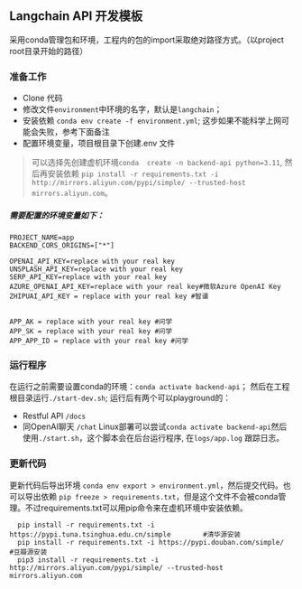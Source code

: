 ## Langchain API 开发模板
采用conda管理包和环境，工程内的包的import采取绝对路径方式。（以project root目录开始的路径）

### 准备工作
 - Clone 代码
 - 修改文件`environment`中环境的名字，默认是`langchain`； 
 - 安装依赖 `conda env create -f environment.yml`; 这步如果不能科学上网可能会失败，参考下面备注
 - 配置环境变量，项目根目录下创建.env 文件

> 可以选择先创建虚机环境`conda  create -n backend-api python=3.11`, 然后再安装依赖 `pip install -r requirements.txt -i http://mirrors.aliyun.com/pypi/simple/ --trusted-host mirrors.aliyun.com`。 

##### 需要配置的环境变量如下：
```properties
PROJECT_NAME=app
BACKEND_CORS_ORIGINS=["*"]

OPENAI_API_KEY=replace with your real key
UNSPLASH_API_KEY=replace with your real key
SERP_API_KEY=replace with your real key
AZURE_OPENAI_API_KEY=replace with your real key#微软Azure OpenAI Key
ZHIPUAI_API_KEY = replace with your real key #智谱


APP_AK = replace with your real key #问学
APP_SK = replace with your real key #问学
APP_APP_ID = replace with your real key #问学
```

### 运行程序
在运行之前需要设置conda的环境：`conda activate backend-api`； 然后在工程根目录运行`./start-dev.sh`; 运行后有两个可以playground的：
- Restful API `/docs`
- 同OpenAI聊天 `/chat`
Linux部署可以尝试`conda activate backend-api`然后使用`./start.sh`，这个脚本会在后台运行程序, 在`logs/app.log` 跟踪日志。

### 更新代码
更新代码后导出环境 `conda env export > environment.yml`，然后提交代码。也可以导出依赖 `pip freeze > requirements.txt`，但是这个文件不会被conda管理。不过requirements.txt可以用pip命令来在虚机环境中安装依赖。
```
  pip install -r requirements.txt -i https://pypi.tuna.tsinghua.edu.cn/simple        #清华源安装
  pip install -r requirements.txt -i https://pypi.douban.com/simple/        #豆瓣源安装
  pip3 install -r requirements.txt -i http://mirrors.aliyun.com/pypi/simple/ --trusted-host mirrors.aliyun.com
```
